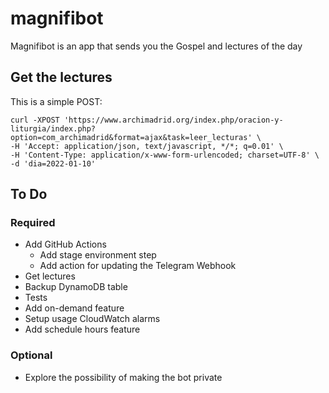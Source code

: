 # magnifibot
Magnifibot is an app that sends you the Gospel and lectures of the day

## Get the lectures

This is a simple POST:

```
curl -XPOST 'https://www.archimadrid.org/index.php/oracion-y-liturgia/index.php?option=com_archimadrid&format=ajax&task=leer_lecturas' \
-H 'Accept: application/json, text/javascript, */*; q=0.01' \
-H 'Content-Type: application/x-www-form-urlencoded; charset=UTF-8' \
-d 'dia=2022-01-10'
```

## To Do

### Required

- Add GitHub Actions
  - Add stage environment step
  - Add action for updating the Telegram Webhook
- Get lectures
- Backup DynamoDB table
- Tests
- Add on-demand feature
- Setup usage CloudWatch alarms
- Add schedule hours feature

### Optional

- Explore the possibility of making the bot private
